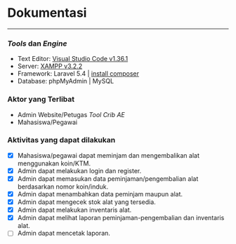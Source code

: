 # Dokumentasi
---
### *Tools* dan *Engine*
* Text Editor: [Visual Studio Code v1.36.1](https://code.visualstudio.com/download)
* Server: [XAMPP v3.2.2](https://www.apachefriends.org/download.html)
* Framework: Laravel 5.4 | [install composer](https://getcomposer.org/Composer-Setup.exe)
* Database: phpMyAdmin | MySQL

### Aktor yang Terlibat
* Admin Website/Petugas *Tool Crib AE*
* Mahasiswa/Pegawai

### Aktivitas yang dapat dilakukan
- [x] Mahasiswa/pegawai dapat meminjam dan mengembalikan alat menggunakan koin/KTM.
- [x] Admin dapat melakukan login dan register.
- [x] Admin dapat memasukan data peminjaman/pengembalian alat berdasarkan nomor koin/induk.
- [x] Admin dapat menambahkan data peminjam maupun alat.
- [x] Admin dapat mengecek stok alat yang tersedia.
- [x] Admin dapat melakukan inventaris alat.
- [x] Admin dapat melihat laporan peminjaman-pengembalian dan inventaris alat.
- [ ] Admin dapat mencetak laporan.
